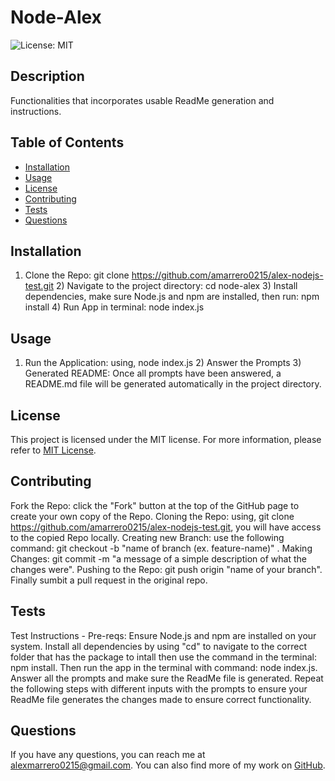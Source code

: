 # Node-Alex

  ![License: MIT](https://img.shields.io/badge/License-MIT-blue.svg)

  ## Description
  Functionalities that incorporates usable ReadMe generation and instructions.

  ## Table of Contents
  - [Installation](#installation)
  - [Usage](#usage)
  - [License](#license)
  - [Contributing](#contributing)
  - [Tests](#tests)
  - [Questions](#questions)

  ## Installation
  1) Clone the Repo: git clone https://github.com/amarrero0215/alex-nodejs-test.git 2) Navigate to the project directory: cd node-alex 3) Install dependencies, make sure Node.js and npm are installed, then run: npm install 4) Run App in terminal: node index.js

  ## Usage
  1) Run the Application: using, node index.js 2) Answer the Prompts 3) Generated README: Once all prompts have been answered, a README.md file will be generated automatically in the project directory.

  ## License
  This project is licensed under the MIT license.
  For more information, please refer to [MIT License](https://opensource.org/licenses/MIT).

  ## Contributing
  Fork the Repo: click the "Fork" button at the top of the GitHub page to create your own copy of the Repo. Cloning the Repo: using, git clone https://github.com/amarrero0215/alex-nodejs-test.git, you will have access to the copied Repo locally. Creating new Branch: use the following command: git checkout -b "name of branch (ex. feature-name)" . Making Changes: git commit -m "a message of a simple description of what the changes were". Pushing to the Repo: git push origin "name of your branch". Finally sumbit a pull request in the original repo.

  ## Tests
  Test Instructions -  Pre-reqs: Ensure Node.js and npm are installed on your system. Install all dependencies by using "cd" to navigate to the correct folder that has the package to intall then use the command in the terminal: npm install. Then run the app in the terminal with command: node index.js. Answer all the prompts and make sure the ReadMe file is generated. Repeat the following steps with different inputs with the prompts to ensure your ReadMe file generates the changes made to ensure correct functionality.

  ## Questions
  If you have any questions, you can reach me at [alexmarrero0215@gmail.com](mailto:alexmarrero0215@gmail.com).
  You can also find more of my work on [GitHub](https://github.com/Amarrero0215).
  